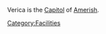 Verica is the [Capitol](/Capitol "wikilink") of
[Amerish](/Amerish "wikilink").

[Category:Facilities](/Category:Facilities "wikilink")
